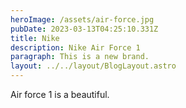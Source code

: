 ```yaml
---
heroImage: /assets/air-force.jpg
pubDate: 2023-03-13T04:25:10.331Z
title: Nike
description: Nike Air Force 1
paragraph: This is a new brand.
layout: ../../layout/BlogLayout.astro
---
```

A﻿ir force 1 is a beautiful.